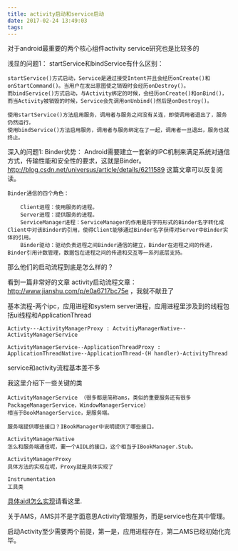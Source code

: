 ```yaml
---
title: activity启动和service启动
date: 2017-02-24 13:49:03
tags:
---
```

对于android最重要的两个核心组件activity service研究也是比较多的

浅显的问题1： startService和bindService有什么区别：
    
    startService()方式启动，Service是通过接受Intent并且会经历onCreate()和onStartCommand()。当用户在发出意图使之销毁时会经历onDestroy()。
    而bindService()方式启动，与Activity绑定的时候，会经历onCreate()和onBind()，而当Activity被销毁的时候，Service会先调用onUnbind()然后是onDestroy()。

    使用startService()方法启用服务，调用者与服务之间没有关连，即使调用者退出了，服务仍然运行。
    使用bindService()方法启用服务，调用者与服务绑定在了一起，调用者一旦退出，服务也就终止。

深入的问题1:
Binder优势：
Android需要建立一套新的IPC机制来满足系统对通信方式，传输性能和安全性的要求，这就是Binder。
http://blog.csdn.net/universus/article/details/6211589 这篇文章可以反复阅读。

    Binder通信的四个角色：

        Client进程：使用服务的进程。
        Server进程：提供服务的进程。
        ServiceManager进程：ServiceManager的作用是将字符形式的Binder名字转化成Client中对该Binder的引用，使得Client能够通过Binder名字获得对Server中Binder实体的引用。
        Binder驱动：驱动负责进程之间Binder通信的建立，Binder在进程之间的传递，Binder引用计数管理，数据包在进程之间的传递和交互等一系列底层支持。



那么他们的启动流程到底是怎么样的？

看到一篇非常好的文章
activity启动流程文章： http://www.jianshu.com/p/e0a6717bc75e 
，我就不献丑了

基本流程-两个ipc，应用进程和system server进程，应用进程里涉及到的线程包括ui线程和ApplicationThread

    Activty---ActivityManagerProxy : ActvitiyManagerNative--ActivityManagerService
    
    ActivityManagerService--ApplicationThreadProxy : ApplicationThreadNative--ApplicationThread-(H handler)-ActivityThread

service和activity流程基本差不多

我这里介绍下一些关键的类
   
    ActivityManagerService （很多都是简称ams，类似的重要服务还有很多PackageManagerService，WindowManagerService）
    相当于BookManagerService，是服务端。
    
    服务端提供哪些接口？IBookManager中说明提供了哪些接口。
    
    ActivityManagerNative
    怎么和服务端通信呢，要一个AIDL的接口，这个相当于IBookManager.Stub。
    
    ActivityManagerProxy
    具体方法的实现在呢，Proxy就是具体实现了
    
    Instrumentation
    工具类
    
[具体aidl怎么实现](http://clunyes.github.io/2017/2/20/android系统分析/AIDL的梳理.md/)请看这里.    
    
关于AMS，AMS并不是字面意思Activity管理服务，而是service也在其中管理。
    
启动Activity至少需要两个前提，第一是，应用进程存在，第二AMS已经初始化完毕。